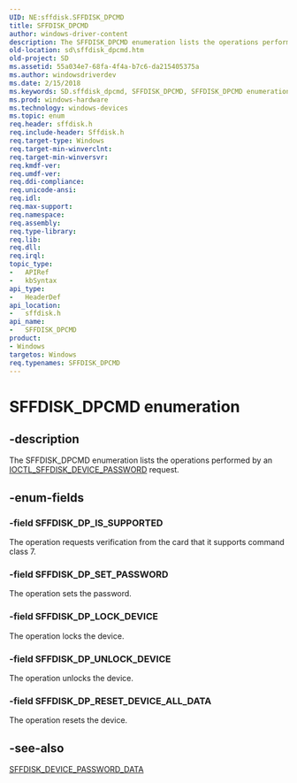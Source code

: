 ```yaml
---
UID: NE:sffdisk.SFFDISK_DPCMD
title: SFFDISK_DPCMD
author: windows-driver-content
description: The SFFDISK_DPCMD enumeration lists the operations performed by an IOCTL_SFFDISK_DEVICE_PASSWORD request.
old-location: sd\sffdisk_dpcmd.htm
old-project: SD
ms.assetid: 55a034e7-68fa-4f4a-b7c6-da215405375a
ms.author: windowsdriverdev
ms.date: 2/15/2018
ms.keywords: SD.sffdisk_dpcmd, SFFDISK_DPCMD, SFFDISK_DPCMD enumeration [Buses], SFFDISK_DP_IS_SUPPORTED, SFFDISK_DP_LOCK_DEVICE, SFFDISK_DP_RESET_DEVICE_ALL_DATA, SFFDISK_DP_SET_PASSWORD, SFFDISK_DP_UNLOCK_DEVICE, sd-structs_794e7b1e-49e0-4385-ab34-235f00e1a7b2.xml, sffdisk/SFFDISK_DPCMD, sffdisk/SFFDISK_DP_IS_SUPPORTED, sffdisk/SFFDISK_DP_LOCK_DEVICE, sffdisk/SFFDISK_DP_RESET_DEVICE_ALL_DATA, sffdisk/SFFDISK_DP_SET_PASSWORD, sffdisk/SFFDISK_DP_UNLOCK_DEVICE
ms.prod: windows-hardware
ms.technology: windows-devices
ms.topic: enum
req.header: sffdisk.h
req.include-header: Sffdisk.h
req.target-type: Windows
req.target-min-winverclnt: 
req.target-min-winversvr: 
req.kmdf-ver: 
req.umdf-ver: 
req.ddi-compliance: 
req.unicode-ansi: 
req.idl: 
req.max-support: 
req.namespace: 
req.assembly: 
req.type-library: 
req.lib: 
req.dll: 
req.irql: 
topic_type:
-	APIRef
-	kbSyntax
api_type:
-	HeaderDef
api_location:
-	sffdisk.h
api_name:
-	SFFDISK_DPCMD
product:
- Windows
targetos: Windows
req.typenames: SFFDISK_DPCMD
---
```


# SFFDISK_DPCMD enumeration


## -description


The SFFDISK_DPCMD enumeration lists the operations performed by an <a href="https://msdn.microsoft.com/library/windows/hardware/ff537273">IOCTL_SFFDISK_DEVICE_PASSWORD</a> request.


## -enum-fields




### -field SFFDISK_DP_IS_SUPPORTED

The operation requests verification from the card that it supports command class 7.


### -field SFFDISK_DP_SET_PASSWORD

The operation sets the password.


### -field SFFDISK_DP_LOCK_DEVICE

The operation locks the device.


### -field SFFDISK_DP_UNLOCK_DEVICE

The operation unlocks the device.


### -field SFFDISK_DP_RESET_DEVICE_ALL_DATA

The operation resets the device.


## -see-also




<a href="https://msdn.microsoft.com/7ded516a-0369-4aa9-bb77-c17065b373fb">SFFDISK_DEVICE_PASSWORD_DATA</a>
 

 

